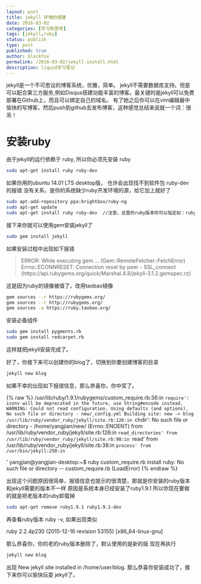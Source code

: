 ```yaml
---
layout: post
title: jekyll 环境的搭建
date: 2016-03-02
categories: [学习和思考]
tags: [jekyll,ruby]
status: publish
type: post
published: true
author: blackfox
permalink: /2016-03-02/jekyll-install.html
description: liquid学习笔记
---
```


jekyll是一个不可思议的博客系统，优雅，简单。
jekyll不需要数据库支持。但是可以配合第三方服务,例如Disqus搭建功能丰富的博客。最关键的是jekyll可以免费部署在Github上，而且可以绑定自己的域名。
有了她之后你可以在vim编辑器中愉快的写博客，然后push到github去发布博客，这种感觉总结来说就一个词：很吊！

安装ruby
=====

由于jekyll的运行依赖于 ruby, 所以你必须先安装 ruby

```bash
sudo apt-get install ruby ruby-dev
```

如果你用的ubuntu 14.01 LTS desktop版， 也许会出现找不到软件包 ruby-dev 的报错
没有关系，是你的系统缺少ruby开发环境的源，给它加上就好了

```bash
sudo apt-add-repository ppa:brightbox/ruby-ng
sudo apt-get update
sudo apt-get install ruby ruby-dev  //注意，这里的ruby版本你可以指定如：ruby2.2
```

接下来你就可以使用gem安装jekyll了

```bash
sudo gem install jekyll
```

如果安装过程中出现如下报错

<blockquote>
ERROR:  While executing gem ... (Gem::RemoteFetcher::FetchError)
    Errno::ECONNRESET: Connection reset by peer - SSL_connect (https://api.rubygems.org/quick/Marshal.4.8/jekyll-3.1.2.gemspec.rz)
</blockquote>

这是因为ruby的镜像被墙了，改用taobao镜像

```bash
gem sources --r https://rubygems.org/
gem sources --r http://rubygems.org/
gem sources -a https://ruby.taobao.org/
```

安装必备组件

```bash
sudo gem install pygments.rb
sudo gem install redcarpet.rb
```


这样就把jekyll安装完成了。

好了，你接下来可以创建你的blog了，切换到你要创建博客的目录

```bash
jekyll new blog
```

如果不幸的出现如下报错信息，那么恭喜你，你中奖了。

{% raw %}
/usr/lib/ruby/1.9.1/rubygems/custom_require.rb:36:in `require': iconv will be deprecated in the future, use String#encode instead.
WARNING: Could not read configuration. Using defaults (and options).
	No such file or directory - new/_config.yml
Building site: new -> blog
/usr/lib/ruby/vendor_ruby/jekyll/site.rb:126:in `chdir': No such file or directory - /home/yangjian/new/ (Errno::ENOENT)
	from /usr/lib/ruby/vendor_ruby/jekyll/site.rb:126:in `read_directories'
	from /usr/lib/ruby/vendor_ruby/jekyll/site.rb:98:in `read'
	from /usr/lib/ruby/vendor_ruby/jekyll/site.rb:38:in `process'
	from /usr/bin/jekyll:250:in `<main>'
yangjian@yangjian-desktop:~$ ruby custom_require.rb install
ruby: No such file or directory -- custom_require.rb (LoadError)
{% endraw %}

出现这个问题原因很简单，报错信息也提示的很清楚，那就是你安装的ruby版本和jekyll需要的版本不一样
原因是系统本身已经安装了ruby1.9.1
所以你现在要做的就是把老版本的ruby卸载掉

```bash
sudo apt-get remove ruby1.9.1 ruby1.9.1-dev
```

再查看ruby版本 ruby -v, 如果出现类似

ruby 2.2.4p230 (2015-12-16 revision 53155) [x86_64-linux-gnu]

那么恭喜你，你的老的ruby版本删除了，默认使用的是新的版
现在再执行

```bash
jekyll new blog
```

出现 New jekyll site installed in /home/user/blog. 那么恭喜你安装成功了，接下来你可以愉快玩耍 jekyll了。